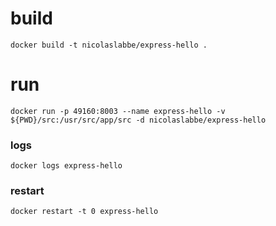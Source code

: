 # build

```shell
docker build -t nicolaslabbe/express-hello .
```

# run

```shell
docker run -p 49160:8003 --name express-hello -v ${PWD}/src:/usr/src/app/src -d nicolaslabbe/express-hello
```

### logs

```shell
docker logs express-hello
```

### restart

```shell
docker restart -t 0 express-hello
```